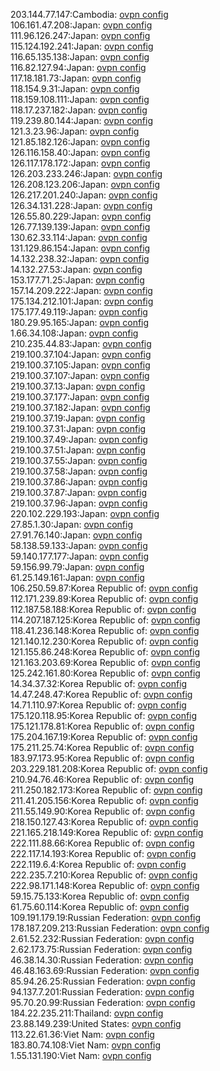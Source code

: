 203.144.77.147:Cambodia: [ovpn config](vpn/203_144_77_147.ovpn)  
106.161.47.208:Japan: [ovpn config](vpn/106_161_47_208.ovpn)  
111.96.126.247:Japan: [ovpn config](vpn/111_96_126_247.ovpn)  
115.124.192.241:Japan: [ovpn config](vpn/115_124_192_241.ovpn)  
116.65.135.138:Japan: [ovpn config](vpn/116_65_135_138.ovpn)  
116.82.127.94:Japan: [ovpn config](vpn/116_82_127_94.ovpn)  
117.18.181.73:Japan: [ovpn config](vpn/117_18_181_73.ovpn)  
118.154.9.31:Japan: [ovpn config](vpn/118_154_9_31.ovpn)  
118.159.108.111:Japan: [ovpn config](vpn/118_159_108_111.ovpn)  
118.17.237.182:Japan: [ovpn config](vpn/118_17_237_182.ovpn)  
119.239.80.144:Japan: [ovpn config](vpn/119_239_80_144.ovpn)  
121.3.23.96:Japan: [ovpn config](vpn/121_3_23_96.ovpn)  
121.85.182.126:Japan: [ovpn config](vpn/121_85_182_126.ovpn)  
126.116.158.40:Japan: [ovpn config](vpn/126_116_158_40.ovpn)  
126.117.178.172:Japan: [ovpn config](vpn/126_117_178_172.ovpn)  
126.203.233.246:Japan: [ovpn config](vpn/126_203_233_246.ovpn)  
126.208.123.206:Japan: [ovpn config](vpn/126_208_123_206.ovpn)  
126.217.201.240:Japan: [ovpn config](vpn/126_217_201_240.ovpn)  
126.34.131.228:Japan: [ovpn config](vpn/126_34_131_228.ovpn)  
126.55.80.229:Japan: [ovpn config](vpn/126_55_80_229.ovpn)  
126.77.139.139:Japan: [ovpn config](vpn/126_77_139_139.ovpn)  
130.62.33.114:Japan: [ovpn config](vpn/130_62_33_114.ovpn)  
131.129.86.154:Japan: [ovpn config](vpn/131_129_86_154.ovpn)  
14.132.238.32:Japan: [ovpn config](vpn/14_132_238_32.ovpn)  
14.132.27.53:Japan: [ovpn config](vpn/14_132_27_53.ovpn)  
153.177.71.25:Japan: [ovpn config](vpn/153_177_71_25.ovpn)  
157.14.209.222:Japan: [ovpn config](vpn/157_14_209_222.ovpn)  
175.134.212.101:Japan: [ovpn config](vpn/175_134_212_101.ovpn)  
175.177.49.119:Japan: [ovpn config](vpn/175_177_49_119.ovpn)  
180.29.95.165:Japan: [ovpn config](vpn/180_29_95_165.ovpn)  
1.66.34.108:Japan: [ovpn config](vpn/1_66_34_108.ovpn)  
210.235.44.83:Japan: [ovpn config](vpn/210_235_44_83.ovpn)  
219.100.37.104:Japan: [ovpn config](vpn/219_100_37_104.ovpn)  
219.100.37.105:Japan: [ovpn config](vpn/219_100_37_105.ovpn)  
219.100.37.107:Japan: [ovpn config](vpn/219_100_37_107.ovpn)  
219.100.37.13:Japan: [ovpn config](vpn/219_100_37_13.ovpn)  
219.100.37.177:Japan: [ovpn config](vpn/219_100_37_177.ovpn)  
219.100.37.182:Japan: [ovpn config](vpn/219_100_37_182.ovpn)  
219.100.37.19:Japan: [ovpn config](vpn/219_100_37_19.ovpn)  
219.100.37.31:Japan: [ovpn config](vpn/219_100_37_31.ovpn)  
219.100.37.49:Japan: [ovpn config](vpn/219_100_37_49.ovpn)  
219.100.37.51:Japan: [ovpn config](vpn/219_100_37_51.ovpn)  
219.100.37.55:Japan: [ovpn config](vpn/219_100_37_55.ovpn)  
219.100.37.58:Japan: [ovpn config](vpn/219_100_37_58.ovpn)  
219.100.37.86:Japan: [ovpn config](vpn/219_100_37_86.ovpn)  
219.100.37.87:Japan: [ovpn config](vpn/219_100_37_87.ovpn)  
219.100.37.96:Japan: [ovpn config](vpn/219_100_37_96.ovpn)  
220.102.229.193:Japan: [ovpn config](vpn/220_102_229_193.ovpn)  
27.85.1.30:Japan: [ovpn config](vpn/27_85_1_30.ovpn)  
27.91.76.140:Japan: [ovpn config](vpn/27_91_76_140.ovpn)  
58.138.59.133:Japan: [ovpn config](vpn/58_138_59_133.ovpn)  
59.140.177.177:Japan: [ovpn config](vpn/59_140_177_177.ovpn)  
59.156.99.79:Japan: [ovpn config](vpn/59_156_99_79.ovpn)  
61.25.149.161:Japan: [ovpn config](vpn/61_25_149_161.ovpn)  
106.250.59.87:Korea Republic of: [ovpn config](vpn/106_250_59_87.ovpn)  
112.171.239.89:Korea Republic of: [ovpn config](vpn/112_171_239_89.ovpn)  
112.187.58.188:Korea Republic of: [ovpn config](vpn/112_187_58_188.ovpn)  
114.207.187.125:Korea Republic of: [ovpn config](vpn/114_207_187_125.ovpn)  
118.41.236.148:Korea Republic of: [ovpn config](vpn/118_41_236_148.ovpn)  
121.140.12.230:Korea Republic of: [ovpn config](vpn/121_140_12_230.ovpn)  
121.155.86.248:Korea Republic of: [ovpn config](vpn/121_155_86_248.ovpn)  
121.163.203.69:Korea Republic of: [ovpn config](vpn/121_163_203_69.ovpn)  
125.242.161.80:Korea Republic of: [ovpn config](vpn/125_242_161_80.ovpn)  
14.34.37.32:Korea Republic of: [ovpn config](vpn/14_34_37_32.ovpn)  
14.47.248.47:Korea Republic of: [ovpn config](vpn/14_47_248_47.ovpn)  
14.71.110.97:Korea Republic of: [ovpn config](vpn/14_71_110_97.ovpn)  
175.120.118.95:Korea Republic of: [ovpn config](vpn/175_120_118_95.ovpn)  
175.121.178.81:Korea Republic of: [ovpn config](vpn/175_121_178_81.ovpn)  
175.204.167.19:Korea Republic of: [ovpn config](vpn/175_204_167_19.ovpn)  
175.211.25.74:Korea Republic of: [ovpn config](vpn/175_211_25_74.ovpn)  
183.97.173.95:Korea Republic of: [ovpn config](vpn/183_97_173_95.ovpn)  
203.229.181.208:Korea Republic of: [ovpn config](vpn/203_229_181_208.ovpn)  
210.94.76.46:Korea Republic of: [ovpn config](vpn/210_94_76_46.ovpn)  
211.250.182.173:Korea Republic of: [ovpn config](vpn/211_250_182_173.ovpn)  
211.41.205.156:Korea Republic of: [ovpn config](vpn/211_41_205_156.ovpn)  
211.55.149.90:Korea Republic of: [ovpn config](vpn/211_55_149_90.ovpn)  
218.150.127.43:Korea Republic of: [ovpn config](vpn/218_150_127_43.ovpn)  
221.165.218.149:Korea Republic of: [ovpn config](vpn/221_165_218_149.ovpn)  
222.111.88.66:Korea Republic of: [ovpn config](vpn/222_111_88_66.ovpn)  
222.117.14.193:Korea Republic of: [ovpn config](vpn/222_117_14_193.ovpn)  
222.119.6.4:Korea Republic of: [ovpn config](vpn/222_119_6_4.ovpn)  
222.235.7.210:Korea Republic of: [ovpn config](vpn/222_235_7_210.ovpn)  
222.98.171.148:Korea Republic of: [ovpn config](vpn/222_98_171_148.ovpn)  
59.15.75.133:Korea Republic of: [ovpn config](vpn/59_15_75_133.ovpn)  
61.75.60.114:Korea Republic of: [ovpn config](vpn/61_75_60_114.ovpn)  
109.191.179.19:Russian Federation: [ovpn config](vpn/109_191_179_19.ovpn)  
178.187.209.213:Russian Federation: [ovpn config](vpn/178_187_209_213.ovpn)  
2.61.52.232:Russian Federation: [ovpn config](vpn/2_61_52_232.ovpn)  
2.62.173.75:Russian Federation: [ovpn config](vpn/2_62_173_75.ovpn)  
46.38.14.30:Russian Federation: [ovpn config](vpn/46_38_14_30.ovpn)  
46.48.163.69:Russian Federation: [ovpn config](vpn/46_48_163_69.ovpn)  
85.94.26.25:Russian Federation: [ovpn config](vpn/85_94_26_25.ovpn)  
94.137.7.201:Russian Federation: [ovpn config](vpn/94_137_7_201.ovpn)  
95.70.20.99:Russian Federation: [ovpn config](vpn/95_70_20_99.ovpn)  
184.22.235.211:Thailand: [ovpn config](vpn/184_22_235_211.ovpn)  
23.88.149.239:United States: [ovpn config](vpn/23_88_149_239.ovpn)  
113.22.61.36:Viet Nam: [ovpn config](vpn/113_22_61_36.ovpn)  
183.80.74.108:Viet Nam: [ovpn config](vpn/183_80_74_108.ovpn)  
1.55.131.190:Viet Nam: [ovpn config](vpn/1_55_131_190.ovpn)  
